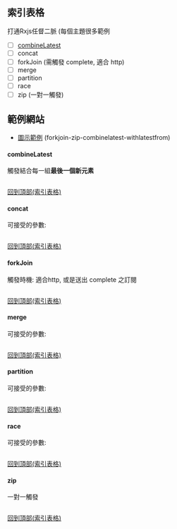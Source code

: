 ## 索引表格
打通Rxjs任督二脈 (每個主題很多範例
- [ ] [combineLatest](#combineLatest)
- [ ] concat 
- [ ] forkJoin (需觸發 complete, 適合 http)
- [ ] merge
- [ ] partition
- [ ] race
- [ ] zip (一對一觸發)

## 範例網站
- [圖示範例][digitalocean] (forkjoin-zip-combinelatest-withlatestfrom)
 
#### combineLatest
觸發結合每一組**最後一個新元素**
```typescipt

```
[回到頂部(索引表格)](#索引表格)

#### concat
可接受的參數:
```typescipt

```
[回到頂部(索引表格)](#索引表格)

#### forkJoin
觸發時機: 適合http, 或是送出 complete 之訂閱
```typescipt

```
[回到頂部(索引表格)](#索引表格)


#### merge
可接受的參數:
```typescipt

```
[回到頂部(索引表格)](#索引表格)


#### partition
可接受的參數:
```typescipt

```
[回到頂部(索引表格)](#索引表格)


#### race
可接受的參數:
```typescipt

```
[回到頂部(索引表格)](#索引表格)


#### zip
一對一觸發
```typescipt

```
[回到頂部(索引表格)](#索引表格)


[digitalocean]:https://www.digitalocean.com/community/tutorials/rxjs-operators-forkjoin-zip-combinelatest-withlatestfrom#forkjoin
